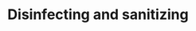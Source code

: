 ---
banner:
  content: 'You can set this component to ''display: true'' to show a banner at the
    top of the page.'
  display: false
  heading: This is a place to place urgent information
layout: category
name: disinfecting-sanitizing
owner: CDC
questions:
- family-reduce-risk
- if-someone-in-my-house-gets-sick
- which-cleaning-products
- should-i-make-my-own-hand-sanitizer
- soap-or-hand-sanitizer
- what-is-the-difference-between-cleaning-and-disinfecting
- how-can-i-prepare-for-an-outbreak
redirect_from: 
 - /keeping-home-safe/
 - /keeping-home-safe/can-i-get-coronavirus-from-food/
title: Disinfecting and sanitizing
---